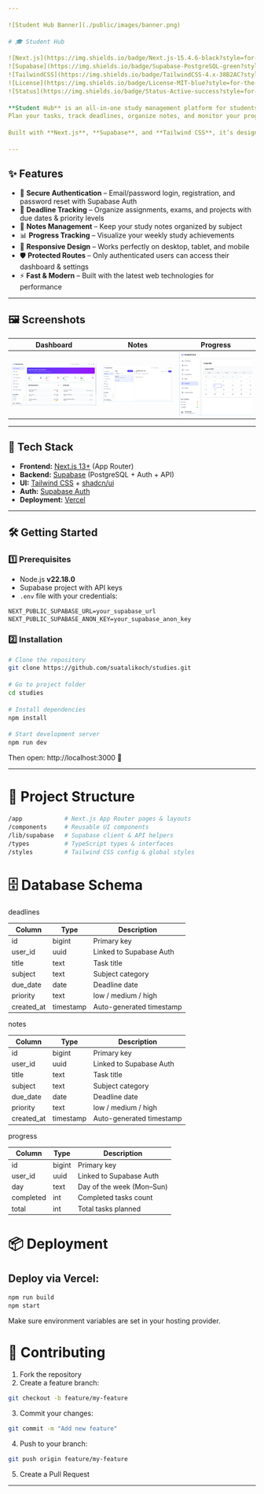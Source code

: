 ```yaml
---

![Student Hub Banner](./public/images/banner.png)

# 🎓 Student Hub

![Next.js](https://img.shields.io/badge/Next.js-15.4.6-black?style=for-the-badge&logo=next.js)
![Supabase](https://img.shields.io/badge/Supabase-PostgreSQL-green?style=for-the-badge&logo=supabase)
![TailwindCSS](https://img.shields.io/badge/TailwindCSS-4.x-38B2AC?style=for-the-badge&logo=tailwind-css)
![License](https://img.shields.io/badge/License-MIT-blue?style=for-the-badge)
![Status](https://img.shields.io/badge/Status-Active-success?style=for-the-badge)

**Student Hub** is an all-in-one study management platform for students.  
Plan your tasks, track deadlines, organize notes, and monitor your progress — all in one simple, fast, and secure dashboard.

Built with **Next.js**, **Supabase**, and **Tailwind CSS**, it’s designed for speed, simplicity, and productivity.

---
```


## ✨ Features

- 🔐 **Secure Authentication** – Email/password login, registration, and password reset with Supabase Auth
- 📅 **Deadline Tracking** – Organize assignments, exams, and projects with due dates & priority levels
- 📝 **Notes Management** – Keep your study notes organized by subject
- 📊 **Progress Tracking** – Visualize your weekly study achievements
- 📱 **Responsive Design** – Works perfectly on desktop, tablet, and mobile
- 🛡 **Protected Routes** – Only authenticated users can access their dashboard & settings
- ⚡ **Fast & Modern** – Built with the latest web technologies for performance

---

## 🖼 Screenshots

| Dashboard                                              | Notes                                          | Progress                                             |
| ------------------------------------------------------ | ---------------------------------------------- | ---------------------------------------------------- |
| ![Dashboard Screenshot](./public/images/dashboard.png) | ![Notes Screenshot](./public/images/notes.png) | ![Progress Screenshot](./public/images/calendar.png) |

---

## 🚀 Tech Stack

- **Frontend:** [Next.js 13+](https://nextjs.org) (App Router)
- **Backend:** [Supabase](https://supabase.com) (PostgreSQL + Auth + API)
- **UI:** [Tailwind CSS](https://tailwindcss.com) + [shadcn/ui](https://ui.shadcn.com)
- **Auth:** [Supabase Auth](https://supabase.com/docs/guides/auth)
- **Deployment:** [Vercel](https://vercel.com)

---

## 🛠 Getting Started

### 1️⃣ Prerequisites

- Node.js **v22.18.0**
- Supabase project with API keys
- `.env` file with your credentials:

```env
NEXT_PUBLIC_SUPABASE_URL=your_supabase_url
NEXT_PUBLIC_SUPABASE_ANON_KEY=your_supabase_anon_key
```

### 2️⃣ Installation

```bash
# Clone the repository
git clone https://github.com/suatalikoch/studies.git

# Go to project folder
cd studies

# Install dependencies
npm install

# Start development server
npm run dev
```

Then open: http://localhost:3000 🎯

---

# 📂 Project Structure

```bash
/app            # Next.js App Router pages & layouts
/components     # Reusable UI components
/lib/supabase   # Supabase client & API helpers
/types          # TypeScript types & interfaces
/styles         # Tailwind CSS config & global styles
```

# 🗄 Database Schema

deadlines

| Column     | Type      | Description              |
| ---------- | --------- | ------------------------ |
| id         | bigint    | Primary key              |
| user_id    | uuid      | Linked to Supabase Auth  |
| title      | text      | Task title               |
| subject    | text      | Subject category         |
| due_date   | date      | Deadline date            |
| priority   | text      | low / medium / high      |
| created_at | timestamp | Auto-generated timestamp |

notes

| Column     | Type      | Description              |
| ---------- | --------- | ------------------------ |
| id         | bigint    | Primary key              |
| user_id    | uuid      | Linked to Supabase Auth  |
| title      | text      | Task title               |
| subject    | text      | Subject category         |
| due_date   | date      | Deadline date            |
| priority   | text      | low / medium / high      |
| created_at | timestamp | Auto-generated timestamp |

progress

| Column    | Type   | Description               |
| --------- | ------ | ------------------------- |
| id        | bigint | Primary key               |
| user_id   | uuid   | Linked to Supabase Auth   |
| day       | text   | Day of the week (Mon–Sun) |
| completed | int    | Completed tasks count     |
| total     | int    | Total tasks planned       |

# 📦 Deployment

## Deploy via Vercel:

```bash
npm run build
npm start
```

Make sure environment variables are set in your hosting provider.

# 🤝 Contributing

1. Fork the repository
2. Create a feature branch:

```bash
git checkout -b feature/my-feature
```

3. Commit your changes:

```bash
git commit -m "Add new feature"
```

4. Push to your branch:

```bash
git push origin feature/my-feature
```

5. Create a Pull Request

---

